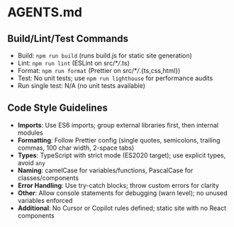 # AGENTS.md

## Build/Lint/Test Commands

- Build: `npm run build` (runs build.js for static site generation)
- Lint: `npm run lint` (ESLint on src/\*_/_.ts)
- Format: `npm run format` (Prettier on src/\*_/_.{ts,css,html})
- Test: No unit tests; use `npm run lighthouse` for performance audits
- Run single test: N/A (no unit tests available)

## Code Style Guidelines

- **Imports**: Use ES6 imports; group external libraries first, then internal modules
- **Formatting**: Follow Prettier config (single quotes, semicolons, trailing commas, 100 char width, 2-space tabs)
- **Types**: TypeScript with strict mode (ES2020 target); use explicit types, avoid `any`
- **Naming**: camelCase for variables/functions, PascalCase for classes/components
- **Error Handling**: Use try-catch blocks; throw custom errors for clarity
- **Other**: Allow console statements for debugging (warn level); no unused variables enforced
- **Additional**: No Cursor or Copilot rules defined; static site with no React components
